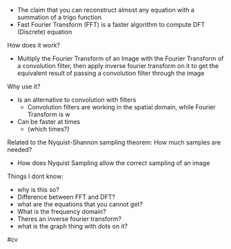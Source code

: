 - The claim that you can reconstruct almost any equation with a summation of a trigo function
- Fast Fourier Transform (FFT) is a faster algorithm to compute DFT (Discrete) equation

How does it work?
- Multiply the Fourier Transform of an Image with the Fourier Transform of a convolution filter, then apply inverse fourier transform on it to get the equivalent result of passing a convolution filter through the image

Why use it?
- Is an alternative to convolution with filters
	- Convolution filters are working in the spatial domain, while Fourier Transform is w
- Can be faster at times
	- (which times?)

Related to the Nyquist-Shannon sampling theorem: How much samples are needed?
- How does Nyquist Sampling allow the correct sampling of an image

Things I dont know:
- why is this so?
- Difference between FFT and DFT?
- what are the equations that you cannot get?
- What is the frequency domain?
- Theres an inverse fourier transform?
- what is the graph thing with dots on it?


#cv 